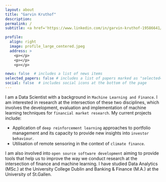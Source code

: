 ```yaml
---
layout: about
title: "Garvin Kruthof"
description: 
permalink: /
subtitle: <a href='https://www.linkedin.com/in/garvin-kruthof-19586641/'>LinkedIn</a>.

profile:
  align: right
  image: profile_large_centered.jpeg
  address: >
    <p></p>
    <p></p>
    <p></p>

news: false  # includes a list of news items
selected_papers: false # includes a list of papers marked as "selected={true}"
social: false  # includes social icons at the bottom of the page
---
```


I am a Data Scientist with a background in `Machine Learning and Finance`. I am interested in research at the intersection of these two disciplines, which involves the development, evaluation and implementation of machine learning techniques for `financial market research`. My current projects include: 
* Application of `deep reinforcement learning` approaches to portfolio management and its capacity to provide new insights into `investor behaviour`. 
* Utilisation of remote sensoring in the context of `climate finance`. 

I am also involved into `open source software development` aiming to provide tools that help us to improve the way we conduct research at the intersection of finance and machine learning. I have studied Data Analytics (MSc.) at the University College Dublin and Banking & Finance (M.A.) at the University of St.Gallen. 
